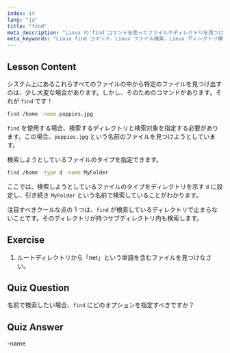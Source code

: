 ```yaml
---
index: 14
lang: "ja"
title: "find"
meta_description: "Linux の'find'コマンドを使ってファイルやディレクトリを見つける方法を学びましょう。基本的な検索オプションを発見し、Linux のファイル管理スキルを向上させましょう。"
meta_keywords: "Linux find コマンド，Linux ファイル検索，Linux ディレクトリ検索，find コマンド チュートリアル，Linux ファイル管理，Linux 初心者，Linux ガイド"
---
```


## Lesson Content

システム上にあるこれらすべてのファイルの中から特定のファイルを見つけ出すのは、少し大変な場合があります。しかし、そのためのコマンドがあります。それが `find` です！

```bash
find /home -name puppies.jpg
```

`find` を使用する場合、検索するディレクトリと検索対象を指定する必要があります。この場合、`puppies.jpg` という名前のファイルを見つけようとしています。

検索しようとしているファイルのタイプを指定できます。

```bash
find /home -type d -name MyFolder
```

ここでは、検索しようとしているファイルのタイプをディレクトリを示す `d` に設定し、引き続き `MyFolder` という名前で検索していることがわかります。

注目すべきクールな点の 1 つは、`find` が検索しているディレクトリで止まらないことです。そのディレクトリが持つサブディレクトリ内も検索します。

## Exercise

1. ルートディレクトリから「net」という単語を含むファイルを見つけなさい。

## Quiz Question

名前で検索したい場合、`find` にどのオプションを指定すべきですか？

## Quiz Answer

-name
